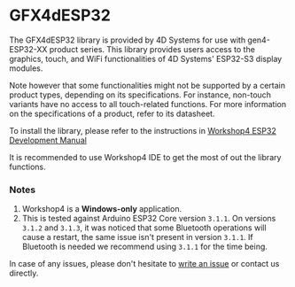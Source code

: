 # GFX4dESP32

The GFX4dESP32 library is provided by 4D Systems for use with gen4-ESP32-XX product series. This library provides users access to the graphics, touch, and WiFi functionalities of 4D Systems' ESP32-S3 display modules.

Note however that some functionalities might not be supported by a certain product types, depending on its specifications. For instance, non-touch variants have no access to all touch-related functions. For more information on the specifications of a product, refer to its datasheet.

To install the library, please refer to the instructions in [Workshop4 ESP32 Development Manual](https://resources.4dsystems.com.au/manuals/workshop4/esp32/#install-via-library-manager)

It is recommended to use Workshop4 IDE to get the most of out the library functions.

### Notes

1.  Workshop4 is a **Windows-only** application.
2.  This is tested against Arduino ESP32 Core version `3.1.1`. On versions `3.1.2` and `3.1.3`,
    it was noticed that some Bluetooth operations will cause a restart, the same issue isn't present in version `3.1.1`.
    If Bluetooth is needed we recommend using `3.1.1` for the time being.

In case of any issues, please don't hesitate to [write an issue](https://github.com/4dsystems/GFX4dESP32/issues/new) or contact us directly.
